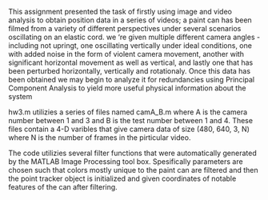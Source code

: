 This assignment presented the task of firstly using image and video analysis to obtain position
data in a series of videos; a paint can has been filmed from a variety of different perspectives under
several scenarios oscillating on an elastic cord. we ‘re given multiple different camera angles - including
not upringt, one oscillating vertically under ideal conditions, one with added noise in the form of violent
camera movement, another with significant horizontal movement as well as vertical, and lastly one that
has been perturbed horizontally, vertically and rotationaly. Once this data has been obtained we may
begin to analyze it for redundancies using Principal Component Analysis to yield more useful physical
information about the system

hw3.m utilizies a series of files named camA_B.m 
where A is the camera number between 1 and 3  and B is the test number between 1 and 4. 
These files contain a 4-D varibles that give camera data of size (480, 640, 3, N) 
where N is the number of frames in the pirticular video.

The code utilizies several filter functions that were automatically generated by the MATLAB 
Image Processing tool box. 
Spesifically parameters are chosen such that colors mostly unique to the paint can are filtered and then 
the point tracker object is initialized and given coordinates of notable features of the can after 
filtering.
